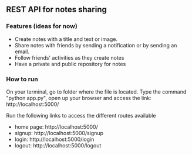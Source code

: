 ## REST API for notes sharing


### Features (ideas for now)
 - Create notes with a title and text or image.
 - Share notes with friends by sending a notification or by sending an email.
 - Follow friends' activities as they create notes
 - Have a private and public repository for notes

### How to run
On your terminal, go to folder where the file is located. Type the command "python app.py", open up your browser and access the link: http://localhost:5000/

Run the following links to access the different routes available

- home page: http://localhost:5000/
- signup: http://localhost:5000/signup
- login: http://localhost:5000/login
- logout: http://localhost:5000/logout
